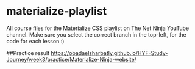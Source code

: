 # materialize-playlist
All course files for the Materialize CSS playlist on The Net Ninja YouTube channel.
Make sure you select the correct branch in the top-left, for the code for each lesson :)

##Practice result
https://obadaelsharbatly.github.io/HYF-Study-Journey/week3/practice/Materialize-Ninja-website/

